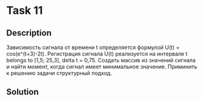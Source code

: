 # Task 11

## Description

Зависимость сигнала от времени t определяется формулой U(t) = cos(e^(t+3)-2t). Регистрация сигнала U(t) реализуется на интервале t belongs to \[1,5; 25,3\], delta t = 0,75. Создать массив из значений сигнала и найти момент, когда сигнал имеет минимальное значение. Приминить к решению задачи структурный подход.

## Solution

```C++

```